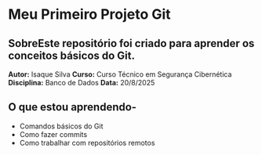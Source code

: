 # Meu Primeiro Projeto Git
## SobreEste repositório foi criado para aprender os conceitos básicos do Git.
**Autor:** Isaque Silva
**Curso:** Curso Técnico em Segurança Cibernética
**Disciplina:** Banco de Dados
**Data:** 20/8/2025
## O que estou aprendendo-
- Comandos básicos do Git
- Como fazer commits
- Como trabalhar com repositórios remotos
